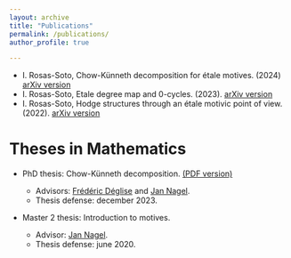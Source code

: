 ```yaml
---
layout: archive
title: "Publications"
permalink: /publications/
author_profile: true

---
```

* I. Rosas-Soto, Chow-Künneth decomposition for étale motives. (2024) [arXiv version](https://arxiv.org/pdf/2403.00159.pdf)
* I. Rosas-Soto, Etale degree map and 0-cycles. (2023). [arXiv version](https://arxiv.org/pdf/2305.06444.pdf)
* I. Rosas-Soto, Hodge structures through an étale motivic point of view. (2022). [arXiv version](https://arxiv.org/pdf/2212.02128.pdf)

Theses in Mathematics
======
* PhD thesis: Chow-Künneth decomposition. [(PDF version)](https://irosassoto.github.io/files/Thesis.pdf)
  * Advisors: [Frédéric Déglise](http://deglise.perso.math.cnrs.fr/) and [Jan Nagel](http://nagel49.perso.math.cnrs.fr/).
  * Thesis defense: december 2023.

* Master 2 thesis: Introduction to motives.
  * Advisor: [Jan Nagel](http://nagel49.perso.math.cnrs.fr/).
  * Thesis defense: june 2020.
